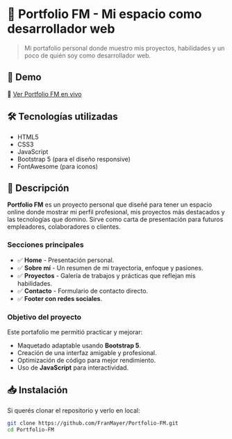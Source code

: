 # 💼 Portfolio FM - Mi espacio como desarrollador web

> Mi portafolio personal donde muestro mis proyectos, habilidades y un poco de quién soy como desarrollador web.

## 🚀 Demo

🔗 [Ver Portfolio FM en vivo](https://franmayer.github.io/Portfolio-FM/)

## 🛠️ Tecnologías utilizadas

- HTML5
- CSS3
- JavaScript
- Bootstrap 5 (para el diseño responsive)
- FontAwesome (para iconos)

## 📑 Descripción

**Portfolio FM** es un proyecto personal que diseñé para tener un espacio online donde mostrar mi perfil profesional, mis proyectos más destacados y las tecnologías que domino. Sirve como carta de presentación para futuros empleadores, colaboradores o clientes.

### Secciones principales

- ✅ **Home** - Presentación personal.
- ✅ **Sobre mí** - Un resumen de mi trayectoria, enfoque y pasiones.
- ✅ **Proyectos** - Galería de trabajos y prácticas que reflejan mis habilidades.
- ✅ **Contacto** - Formulario de contacto directo.
- ✅ **Footer con redes sociales**.

### Objetivo del proyecto

Este portafolio me permitió practicar y mejorar:

- Maquetado adaptable usando **Bootstrap 5**.
- Creación de una interfaz amigable y profesional.
- Optimización de código para mejor rendimiento.
- Uso de **JavaScript** para interactividad.

## 📥 Instalación

Si querés clonar el repositorio y verlo en local:

```bash
git clone https://github.com/FranMayer/Portfolio-FM.git
cd Portfolio-FM

